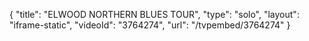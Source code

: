 {
    "title": "ELWOOD NORTHERN BLUES TOUR",
    "type": "solo",
    "layout": "iframe-static",
    "videoId": "3764274",
    "url": "\/tvpembed\/3764274"
}